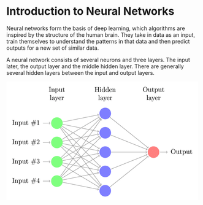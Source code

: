 # Introduction to Neural Networks
Neural networks form the basis of deep learning, which algorithms are inspired by the structure of the human brain. They take in data as an input, train themselves to understand the patterns in that data and then predict outputs for a new set of similar data.

A neural network consists of several neurons and three layers. The input later, the output layer and the middle hidden layer. There are generally several hidden layers between the input and output layers. 

![Structure of a neural network [Source](https://research.aimultiple.com/how-neural-networks-work/)](https://github.com/rag-h/rag-h.github.io/blob/master/blog/Deep-Learning/images/neural-network-structure.png)